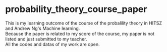 # probability_theory_course_paper
This is my learning outcome of the course of the probalility theory in HITSZ and Andrew Ng's Machine learning.<br>
Because the paper is related to my score of the course, my paper is not listed and just submitted to my teacher.<br>
All the codes and datas of my work are open.<br>